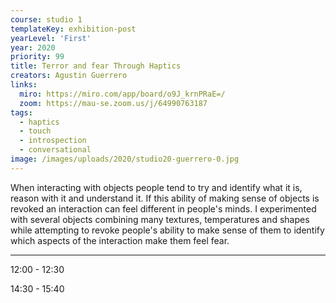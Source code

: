 ```yaml
---
course: studio 1
templateKey: exhibition-post
yearLevel: 'First'
year: 2020
priority: 99
title: Terror and fear Through Haptics
creators: Agustin Guerrero
links:
  miro: https://miro.com/app/board/o9J_krnPRaE=/
  zoom: https://mau-se.zoom.us/j/64990763187
tags:
  - haptics
  - touch
  - introspection
  - conversational
image: /images/uploads/2020/studio20-guerrero-0.jpg
---
```


When interacting with objects people tend to try and identify what it is, reason with it and understand it. If this ability of making sense of objects is revoked an interaction can feel different in people's minds. I experimented with several objects combining many textures, temperatures and shapes while attempting to revoke people's ability to make sense of them to identify which aspects of the interaction make them feel fear.

---

12:00 - 12:30

14:30 - 15:40
